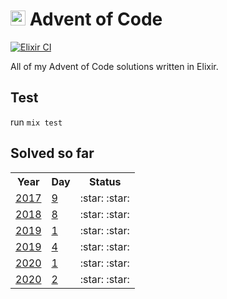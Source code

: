 # <img src="https://adventofcode.com/favicon.png" width=24 alt=":star:"> Advent of Code
[![Elixir CI](https://github.com/wasi0013/advent_of_code/actions/workflows/elixir.yml/badge.svg?branch=main)](https://github.com/wasi0013/advent_of_code/actions/workflows/elixir.yml)

All of my Advent of Code solutions written in Elixir.

## Test

run `mix test`

## Solved so far

<table>
  <tr>
    <th>Year</th>
    <th>Day</th>
    <th>Status</th>
  </tr>
  
  <tr>
   <td><a href="https://adventofcode.com/2017/day/9">2017</a></td>
   <td><a href='https://github.com/wasi0013/advent_of_code/blob/main/lib/y2017/day_09.ex'> 9</a></td>
   <td> :star: :star: </td>
   </tr>

  <tr>
   <td><a href="https://adventofcode.com/2018/day/8">2018</a></td>
   <td><a href='https://github.com/wasi0013/advent_of_code/blob/main/lib/y2018/day_08.ex'> 8</a></td>
   <td> :star: :star: </td>
   </tr>

  <tr>
   <td><a href="https://adventofcode.com/2019/day/1">2019</a></td>
   <td><a href='https://github.com/wasi0013/advent_of_code/blob/main/lib/y2019/day_01.ex'> 1</a></td>
   <td> :star: :star: </td>
   </tr>

  <tr>
   <td><a href="https://adventofcode.com/2019/day/4">2019</a></td>
   <td><a href='https://github.com/wasi0013/advent_of_code/blob/main/lib/y2019/day_04.ex'> 4</a></td>
   <td> :star: :star: </td>
   </tr>

  <tr>
   <td><a href="https://adventofcode.com/2020/day/1">2020</a></td>
   <td><a href='https://github.com/wasi0013/advent_of_code/blob/main/lib/y2020/day_01.ex'> 1</a></td>
   <td> :star: :star: </td>
   </tr>

  <tr>
   <td><a href="https://adventofcode.com/2020/day/2">2020</a></td>
   <td><a href='https://github.com/wasi0013/advent_of_code/blob/main/lib/y2020/day_02.ex'> 2</a></td>
   <td> :star: :star: </td>
   </tr>

  </tr>

</table>